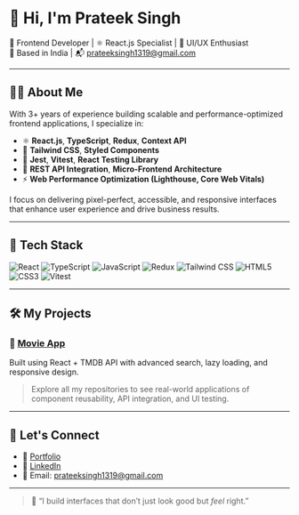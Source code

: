 # 👋 Hi, I'm Prateek Singh

🚀 Frontend Developer | ⚛️ React.js Specialist | 🎯 UI/UX Enthusiast  
📍 Based in India | 📬 prateeksingh1319@gmail.com

---

## 🧑‍💻 About Me

With 3+ years of experience building scalable and performance-optimized frontend applications, I specialize in:

- ⚛️ **React.js**, **TypeScript**, **Redux**, **Context API**
- 💅 **Tailwind CSS**, **Styled Components**
- 🧪 **Jest**, **Vitest**, **React Testing Library**
- 🔗 **REST API Integration**, **Micro-Frontend Architecture**
- ⚡ **Web Performance Optimization (Lighthouse, Core Web Vitals)**

I focus on delivering pixel-perfect, accessible, and responsive interfaces that enhance user experience and drive business results.

---

## 🔧 Tech Stack

![React](https://img.shields.io/badge/React-20232A?style=for-the-badge&logo=react&logoColor=61DAFB)
![TypeScript](https://img.shields.io/badge/TypeScript-3178C6?style=for-the-badge&logo=typescript&logoColor=white)
![JavaScript](https://img.shields.io/badge/JavaScript-F7DF1E?style=for-the-badge&logo=javascript&logoColor=black)
![Redux](https://img.shields.io/badge/Redux-593D88?style=for-the-badge&logo=redux&logoColor=white)
![Tailwind CSS](https://img.shields.io/badge/Tailwind-38B2AC?style=for-the-badge&logo=tailwind-css&logoColor=white)
![HTML5](https://img.shields.io/badge/HTML5-E34F26?style=for-the-badge&logo=html5&logoColor=white)
![CSS3](https://img.shields.io/badge/CSS3-1572B6?style=for-the-badge&logo=css3&logoColor=white)
![Vitest](https://img.shields.io/badge/Vitest-6E9F18?style=for-the-badge&logo=vitest&logoColor=white)

---

## 🛠️ My Projects

### 🎥 [Movie App](https://github.com/your-repo/movie-app)  
Built using React + TMDB API with advanced search, lazy loading, and responsive design.

> Explore all my repositories to see real-world applications of component reusability, API integration, and UI testing.

---

## 🤝 Let's Connect

- 🔗 [Portfolio](https://singhprateek.netlify.app/)
- 💼 [LinkedIn](https://www.linkedin.com/in/prateek-singh-36b38a186/)
- 📧 Email: prateeksingh1319@gmail.com

---

> 💬 “I build interfaces that don’t just look good but *feel* right.”

